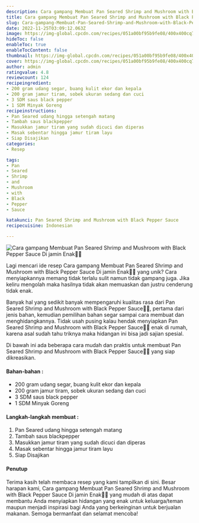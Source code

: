 ```yaml
---
description: Cara gampang Membuat Pan Seared Shrimp and Mushroom with Black Pepper Sauce Di jamin Enak"
title: Cara gampang Membuat Pan Seared Shrimp and Mushroom with Black Pepper Sauce Di jamin Enak
slug: Cara-gampang-Membuat-Pan-Seared-Shrimp-and-Mushroom-with-Black-Pepper-Sauce-Di-jamin-Enak
date: 2022-11-25T03:09:12.063Z
image: https://img-global.cpcdn.com/recipes/051a00bf95b9fe08/400x400cq70/photo.jpg
hideToc: false
enableToc: true
enableTocContent: false
thumbnail: https://img-global.cpcdn.com/recipes/051a00bf95b9fe08/400x400cq70/photo.jpg
cover: https://img-global.cpcdn.com/recipes/051a00bf95b9fe08/400x400cq70/photo.jpg
author: admin
ratingvalue: 4.8
reviewcount: 124
recipeingredient:
- 200 gram udang segar, buang kulit ekor dan kepala
- 200 gram jamur tiram, sobek ukuran sedang dan cuci
- 3 SDM saus black pepper
- 1 SDM Minyak Goreng
recipeinstructions:
- Pan Seared udang hingga setengah matang
- Tambah saus blackpepper
- Masukkan jamur tiram yang sudah dicuci dan diperas
- Masak sebentar hingga jamur tiram layu
- Siap Disajikan
categories:
- Resep

tags:
- Pan
- Seared
- Shrimp
- and
- Mushroom
- with
- Black
- Pepper
- Sauce

katakunci: Pan Seared Shrimp and Mushroom with Black Pepper Sauce
recipecuisine: Indonesian

---
```


![Cara gampang Membuat Pan Seared Shrimp and Mushroom with Black Pepper Sauce Di jamin Enak👩‍🍳](https://img-global.cpcdn.com/recipes/051a00bf95b9fe08/400x400cq70/photo.jpg)

Lagi mencari ide resep Cara gampang Membuat Pan Seared Shrimp and Mushroom with Black Pepper Sauce Di jamin Enak👩‍🍳 yang unik? Cara menyiapkannya memang tidak terlalu sulit namun tidak gampang juga. Jika keliru mengolah maka hasilnya tidak akan memuaskan dan justru cenderung tidak enak.

Banyak hal yang sedikit banyak mempengaruhi kualitas rasa dari Pan Seared Shrimp and Mushroom with Black Pepper Sauce👩‍🍳, pertama dari jenis bahan, kemudian pemilihan bahan segar sampai cara membuat dan menghidangkannya. Tidak usah pusing kalau hendak menyiapkan Pan Seared Shrimp and Mushroom with Black Pepper Sauce👩‍🍳 enak di rumah, karena asal sudah tahu triknya maka hidangan ini bisa jadi sajian spesial.

Di bawah ini ada beberapa cara mudah dan praktis untuk membuat Pan Seared Shrimp and Mushroom with Black Pepper Sauce👩‍🍳 yang siap dikreasikan.

<!--inarticleads1-->

#### Bahan-bahan :

- 200 gram udang segar, buang kulit ekor dan kepala
- 200 gram jamur tiram, sobek ukuran sedang dan cuci
- 3 SDM saus black pepper
- 1 SDM Minyak Goreng

<!--inarticleads2-->

#### Langkah-langkah membuat :

1. Pan Seared udang hingga setengah matang
1. Tambah saus blackpepper
1. Masukkan jamur tiram yang sudah dicuci dan diperas
1. Masak sebentar hingga jamur tiram layu
1. Siap Disajikan

#### Penutup

Terima kasih telah membaca resep yang kami tampilkan di sini. Besar harapan kami, Cara gampang Membuat Pan Seared Shrimp and Mushroom with Black Pepper Sauce Di jamin Enak👩‍🍳 yang mudah di atas dapat membantu Anda menyiapkan hidangan yang enak untuk keluarga/teman maupun menjadi inspirasi bagi Anda yang berkeinginan untuk berjualan makanan. Semoga bermanfaat dan selamat mencoba!